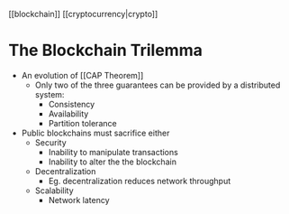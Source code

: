 [[blockchain]] [[cryptocurrency|crypto]]

# The Blockchain Trilemma
- An evolution of [[CAP Theorem]]
	- Only two of the three guarantees can be provided by a distributed system:
		- Consistency
		- Availability
		- Partition tolerance
- Public blockchains must sacrifice either
	- Security
		- Inability to manipulate transactions
		- Inability to alter the the blockchain
	- Decentralization
		- Eg. decentralization reduces network throughput
	- Scalability
		- Network latency